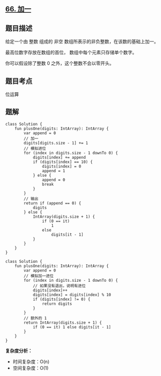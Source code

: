 ## [66. 加一](https://leetcode.cn/problems/plus-one/description/)

## 题目描述

给定一个由 整数 组成的 非空 数组所表示的非负整数，在该数的基础上加一。

最高位数字存放在数组的首位， 数组中每个元素只存储单个数字。

你可以假设除了整数 0 之外，这个整数不会以零开头。

## 题目考点

位运算

## 题解
 
```
class Solution {
    fun plusOne(digits: IntArray): IntArray {
        var append = 0
        // 加一
        digits[digits.size - 1] += 1
        // 模拟进位
        for (index in digits.size - 1 downTo 0) {
            digits[index] += append
            if (digits[index] == 10) {
                digits[index] = 0
                append = 1
            } else {
                append = 0
                break
            }
        }
        // 输出
        return if (append == 0) {
            digits
        } else {
            IntArray(digits.size + 1) {
                if (0 == it)
                    1
                else
                    digits[it - 1]
            }
        }
    }
}
```

```
class Solution {
    fun plusOne(digits: IntArray): IntArray {
        var append = 0
        // 模拟加一进位
        for (index in digits.size - 1 downTo 0) {
            // 如果没有退出，说明有进位
            digits[index]++
            digits[index] = digits[index] % 10
            if (digits[index] != 0) {
                return digits
            }
        }
        // 额外的 1
        return IntArray(digits.size + 1) {
            if (0 == it) 1 else digits[it - 1]
        }
    }
}
```

**复杂度分析：**

- 时间复杂度：O(n)
- 空间复杂度：O(1) 
